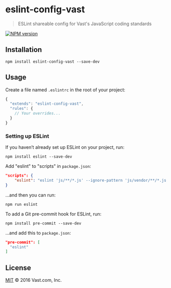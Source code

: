 # eslint-config-vast
> ESLint shareable config for Vast's JavaScript coding standards

[![NPM version](https://badge.fury.io/js/eslint-config-vast.svg)](https://www.npmjs.org/package/eslint-config-vast)

## Installation

    npm install eslint-config-vast --save-dev

## Usage

Create a file named `.eslintrc` in the root of your project:

```javascript
{
  "extends": "eslint-config-vast",
  "rules": {
    // Your overrides...
  }
}
```

### Setting up ESLint

If you haven’t already set up ESLint on your project, run:

    npm install eslint --save-dev

Add "eslint" to "scripts" in `package.json`:

```json
"scripts": {
    "eslint": "eslint 'js/**/*.js' --ignore-pattern 'js/vendor/**/*.js'"
}
```

...and then you can run:

    npm run eslint

To add a Git pre-commit hook for ESLint, run:

    npm install pre-commit --save-dev

...and add this to `package.json`:

```json
"pre-commit": [
  "eslint"
]
```

## License

[MIT](LICENSE) © 2016 Vast.com, Inc.
